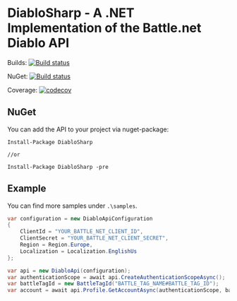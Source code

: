# DiabloSharp - A .NET Implementation of the Battle.net Diablo API

Builds: [![Build status](https://ci.appveyor.com/api/projects/status/0m4s09bni1u30vt3/branch/master?svg=true)](https://ci.appveyor.com/project/leehmanQQ/diablosharp/branch/master)

NuGet: [![Build status](https://img.shields.io/nuget/v/DiabloSharp.svg)](https://www.nuget.org/packages/DiabloSharp/)

Coverage: [![codecov](https://codecov.io/gh/leardev/DiabloSharp/branch/master/graph/badge.svg)](https://codecov.io/gh/leardev/DiabloSharp)

## NuGet

You can add the API to your project via nuget-package:

```Shell
Install-Package DiabloSharp

//or

Install-Package DiabloSharp -pre
```

## Example

You can find more samples under `.\samples`.

```c#
var configuration = new DiabloApiConfiguration
{
    ClientId = "YOUR_BATTLE_NET_CLIENT_ID",
    ClientSecret = "YOUR_BATTLE_NET_CLIENT_SECRET",
    Region = Region.Europe,
    Localization = Localization.EnglishUs
};

var api = new DiabloApi(configuration);
var authenticationScope = await api.CreateAuthenticationScopeAsync();
var battleTagId = new BattleTagId("BATTLE_TAG_NAME#BATTLE_TAG_ID");
var account = await api.Profile.GetAccountAsync(authenticationScope, battleTagId);
```
